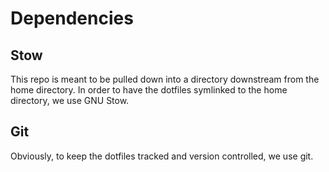 # Dependencies

## Stow
This repo is meant to be pulled down into a directory downstream from the home directory. In order to have the dotfiles symlinked to the home directory, we use GNU Stow.
## Git
Obviously, to keep the dotfiles tracked and version controlled, we use git.
